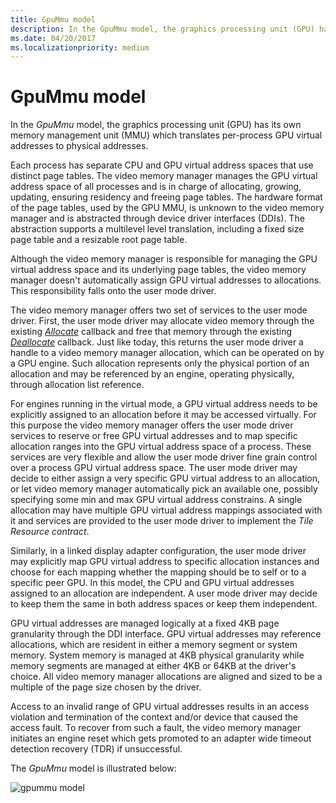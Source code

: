 ```yaml
---
title: GpuMmu model
description: In the GpuMmu model, the graphics processing unit (GPU) has its own memory management unit (MMU) which translates per-process GPU virtual addresses to physical addresses.
ms.date: 04/20/2017
ms.localizationpriority: medium
---
```


# GpuMmu model


In the *GpuMmu* model, the graphics processing unit (GPU) has its own memory management unit (MMU) which translates per-process GPU virtual addresses to physical addresses.

Each process has separate CPU and GPU virtual address spaces that use distinct page tables. The video memory manager manages the GPU virtual address space of all processes and is in charge of allocating, growing, updating, ensuring residency and freeing page tables. The hardware format of the page tables, used by the GPU MMU, is unknown to the video memory manager and is abstracted through device driver interfaces (DDIs). The abstraction supports a multilevel level translation, including a fixed size page table and a resizable root page table.

Although the video memory manager is responsible for managing the GPU virtual address space and its underlying page tables, the video memory manager doesn't automatically assign GPU virtual addresses to allocations. This responsibility falls onto the user mode driver.

The video memory manager offers two set of services to the user mode driver. First, the user mode driver may allocate video memory through the existing [*Allocate*](/windows-hardware/drivers/ddi/d3dumddi/nc-d3dumddi-pfnd3dddi_allocatecb) callback and free that memory through the existing [*Deallocate*](/windows-hardware/drivers/ddi/d3dumddi/nc-d3dumddi-pfnd3dddi_deallocatecb) callback. Just like today, this returns the user mode driver a handle to a video memory manager allocation, which can be operated on by a GPU engine. Such allocation represents only the physical portion of an allocation and may be referenced by an engine, operating physically, through allocation list reference.

For engines running in the virtual mode, a GPU virtual address needs to be explicitly assigned to an allocation before it may be accessed virtually. For this purpose the video memory manager offers the user mode driver services to reserve or free GPU virtual addresses and to map specific allocation ranges into the GPU virtual address space of a process. These services are very flexible and allow the user mode driver fine grain control over a process GPU virtual address space. The user mode driver may decide to either assign a very specific GPU virtual address to an allocation, or let video memory manager automatically pick an available one, possibly specifying some min and max GPU virtual address constrains. A single allocation may have multiple GPU virtual address mappings associated with it and services are provided to the user mode driver to implement the *Tile Resource contract*.

Similarly, in a linked display adapter configuration, the user mode driver may explicitly map GPU virtual address to specific allocation instances and choose for each mapping whether the mapping should be to self or to a specific peer GPU. In this model, the CPU and GPU virtual addresses assigned to an allocation are independent. A user mode driver may decide to keep them the same in both address spaces or keep them independent.

GPU virtual addresses are managed logically at a fixed 4KB page granularity through the DDI interface. GPU virtual addresses may reference allocations, which are resident in either a memory segment or system memory. System memory is managed at 4KB physical granularity while memory segments are managed at either 4KB or 64KB at the driver's choice. All video memory manager allocations are aligned and sized to be a multiple of the page size chosen by the driver.

Access to an invalid range of GPU virtual addresses results in an access violation and termination of the context and/or device that caused the access fault. To recover from such a fault, the video memory manager initiates an engine reset which gets promoted to an adapter wide timeout detection recovery (TDR) if unsuccessful.

The *GpuMmu* model is illustrated below:

![gpummu model](images/gpummu-model.1.png)

 

